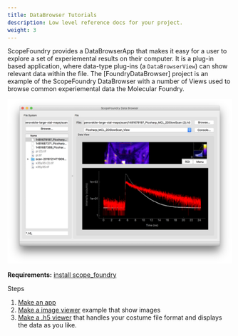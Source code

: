 ```yaml
---
title: DataBrowser Tutorials
description: Low level reference docs for your project.
weight: 3
---
```


ScopeFoundry provides a DataBrowserApp that makes it easy for a user to explore a set of experiemental results on their computer. It is a plug-in based application, where data-type plug-ins (a `DataBrowserView`) can show relevant data within the file. The [FoundryDataBrowser] project is an example of the ScopeFoundry DataBrowser with a number of Views used to browse common experiemental data the Molecular Foundry.

![ Image of the DataBrower ](databrowse_1.png)

**Requirements:** [install scope_foundry](/docs/1_getting-started)

Steps

1. [Make an app](1_data-browser-app)
2. [Make a image viewer](2_data-browser-viewer) example that show images
3. [Make a .h5 viewer](2_data-browser-viewer) that handles your costume file format and displays the data as you like.
